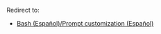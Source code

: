 Redirect to:

*   [Bash (Español)/Prompt customization (Español)](/index.php/Bash_(Espa%C3%B1ol)/Prompt_customization_(Espa%C3%B1ol) "Bash (Español)/Prompt customization (Español)")